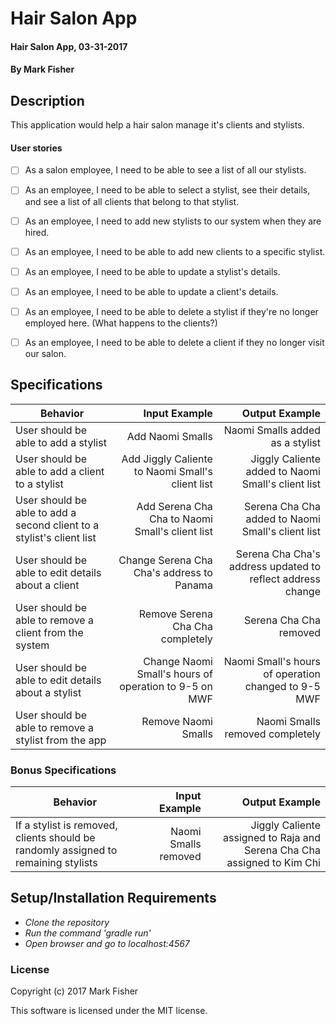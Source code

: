 # Hair Salon App

#### Hair Salon App, 03-31-2017

#### By Mark Fisher


## Description
This application would help a hair salon manage it's clients and stylists.

#### User stories
- [ ] As a salon employee, I need to be able to see a list of all our stylists.
- [ ] As an employee, I need to be able to select a stylist, see their details, and see a list of all clients that belong to that stylist.
- [ ] As an employee, I need to add new stylists to our system when they are hired.
- [ ] As an employee, I need to be able to add new clients to a specific stylist.
- [ ] As an employee, I need to be able to update a stylist's details.
- [ ] As an employee, I need to be able to update a client's details.
- [ ] As an employee, I need to be able to delete a stylist if they're no longer employed here. (What happens to the clients?)
- [ ] As an employee, I need to be able to delete a client if they no longer visit our salon.



## Specifications

| Behavior                   | Input Example     | Output Example    |
| -------------------------- | -----------------:| -----------------:|
|User should be able to add a stylist|Add Naomi Smalls|Naomi Smalls added as a stylist|
|User should be able to add a client to a stylist|Add Jiggly Caliente to Naomi Small's client list|Jiggly Caliente added to Naomi Small's client list|
|User should be able to add a second client to a stylist's client list|Add Serena Cha Cha to Naomi Small's client list|Serena Cha Cha added to Naomi Small's client list|
|User should be able to edit details about a client|Change Serena Cha Cha's address to Panama|Serena Cha Cha's address updated to reflect address change|
|User should be able to remove a client from the system|Remove Serena Cha Cha completely|Serena Cha Cha removed|
|User should be able to edit details about a stylist|Change Naomi Small's hours of operation to 9-5 on MWF|Naomi Small's hours of operation changed to 9-5 MWF|
|User should be able to remove a stylist from the app|Remove Naomi Smalls|Naomi Smalls removed completely|

### Bonus Specifications

| Behavior                   | Input Example     | Output Example    |
| -------------------------- | -----------------:| -----------------:|
|If a stylist is removed, clients should be randomly assigned to remaining stylists|Naomi Smalls removed|Jiggly Caliente assigned to Raja and Serena Cha Cha assigned to Kim Chi|

## Setup/Installation Requirements

* _Clone the repository_
* _Run the command 'gradle run'_
* _Open browser and go to localhost:4567_


### License

Copyright (c) 2017 Mark Fisher

This software is licensed under the MIT license.
